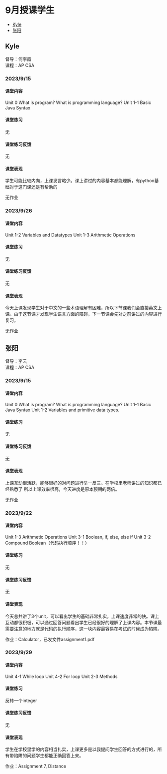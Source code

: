 # 9月授课学生
- [Kyle](#Kyle)
- [张阳](#张阳)

## Kyle
督导：何李霞\
课程：AP CSA

### 2023/9/15
#### 课堂内容
Unit 0 What is program? What is programming language?
Unit 1-1 Basic Java Syntax

#### 课堂练习
无

#### 课堂练习反馈
无

#### 课堂表现
学生可能比较内向，上课发言略少。课上讲过的内容基本都能理解，有python基础对于这门课还是有帮助的

无作业

### 2023/9/26
#### 课堂内容
Unit 1-2 Variables and Datatypes
Unit 1-3 Arithmetic Operations

#### 课堂练习
无

#### 课堂练习反馈
无

#### 课堂表现
今天上课发现学生对于中文的一些术语理解有困难，所以下节课我们会直接英文上课。由于这节课才发现学生语言方面的障碍，下一节课会先对之前讲过的内容进行复习。

无作业



## 张阳
督导：李云\
课程：AP CSA

### 2023/9/15
#### 课堂内容
Unit 0 What is program? What is programming language?
Unit 1-1 Basic Java Syntax
Unit 1-2 Variables and primitive data types.

#### 课堂练习
无

#### 课堂练习反馈
无

#### 课堂表现
上课互动很活跃，能够很好的对问题进行举一反三。在学校里老师讲过的知识都已经熟悉了 所以上课效率很高，今天进度是原本预期的两倍。

无作业

### 2023/9/22
#### 课堂内容
Unit 1-3 Arithmetic Operations
Unit 3-1 Boolean, if, else, else if
Unit 3-2 Compound Boolean（代码执行顺序！！）

#### 课堂练习
无

#### 课堂练习反馈
无

#### 课堂表现
今天总共讲了3个unit，可以看出学生的基础非常扎实，上课速度非常的快。课上互动都很积极，可以通过回答问题看出学生已经很好的理解了上课内容。本节课最需要注意的地方就是代码的执行顺序，这一块内容最容易在考试的时候成为陷阱。

作业：Calculator，已发文件assignment1.pdf

### 2023/9/29
#### 课堂内容
Unit 4-1 While loop
Unit 4-2 For loop
Unit 2-3 Methods

#### 课堂练习
反转一个integer

#### 课堂练习反馈
无

#### 课堂表现
学生在学校里学的内容相当扎实，上课更多是以我提问学生回答的方式进行的，所有带陷阱的问题学生都能正确回答上来。

作业：Assignment 7, Distance